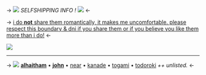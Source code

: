 -> ![](https://cdn.discordapp.com/attachments/852782813186490408/1126632783184408658/IMG_9881.gif) *SELFSHIPPING INFO !* ![](https://cdn.discordapp.com/attachments/852782813186490408/1126632783184408658/IMG_9881.gif) <-

-> [i do **not** share them romantically, it makes me uncomfortable. please respect this boundary & dni if you share them or if you believe you like them more than i do!](https://rentry.co/seraselfships) <-

![](https://cdn.discordapp.com/attachments/852782813186490408/1157555207610302535/IMG_4719.png?ex=651908cb&is=6517b74b&hm=61c22776c1863bab4c062aa90930d6981fc3d7e3b36638d71a829a72d710199a&)
***
-> ![](https://cdn.discordapp.com/attachments/852782813186490408/1157555403480113263/IMG_3962.gif?ex=651908fa&is=6517b77a&hm=8892fa1910754435ff7f328fe964dab224f7045555342829fd9a24533f8722d7&) [**alhaitham**](https://genshin.hoyoverse.com/m/en/character/sumeru?char=10) • [**john**]( https://unordinary.fandom.com/wiki/John) • [near](https://deathnote.fandom.com/wiki/Near) 
• [kanade](https://projectsekai.fandom.com/wiki/Yoisaki_Kanade) • [togami](https://danganronpa.fandom.com/wiki/Byakuya_Togami) • [todoroki](https://myheroacademia.fandom.com/wiki/Shoto_Todoroki) *++ unlisted.* <-